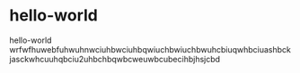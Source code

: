 # hello-world
hello-world
wrfwfhuwebfuhwuhnwciuhbwciuhbqwiuchbwiuchbwuhcbiuqwhbciuashbckjasckwhcuuhqbciu2uhbchbqwbcweuwbcubecihbjhsjcbd
